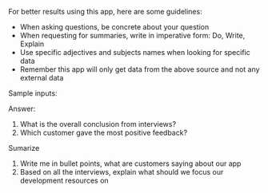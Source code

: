 For better results using this app, here are some guidelines:
- When asking questions, be concrete about your question
- When requesting for summaries, write in imperative form: Do, Write, Explain
- Use specific adjectives and subjects names when looking for specific data
- Remember this app will only get data from the above source and not any external data

Sample inputs:

Answer:
1. What is the overall conclusion from interviews?
2. Which customer gave the most positive feedback?

Sumarize
1. Write me in bullet points, what are customers saying about our app
2. Based on all the interviews, explain what should we focus our development resources on